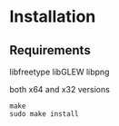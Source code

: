 # Installation

## Requirements

libfreetype libGLEW libpng

both x64 and x32 versions

```
make
sudo make install
```